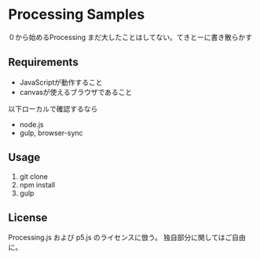 # Processing Samples

０から始めるProcessing
まだ大したことはしてない。てきとーに書き散らかす

## Requirements

 * JavaScriptが動作すること
 * canvasが使えるブラウザであること

以下ローカルで確認するなら

 * node.js
 * gulp, browser-sync

## Usage

 1. git clone
 2. npm install
 3. gulp

## License

Processing.js および p5.js のライセンスに倣う。
独自部分に関してはご自由に。

